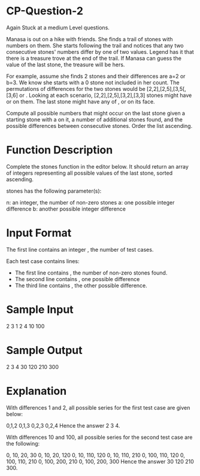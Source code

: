 # CP-Question-2
Again Stuck at a medium Level questions.

Manasa is out on a hike with friends. She finds a trail of stones with numbers on them. She starts following the trail and notices that any two consecutive stones' numbers differ by one of two values. Legend has it that there is a treasure trove at the end of the trail. If Manasa can guess the value of the last stone, the treasure will be hers.

For example, assume she finds 2 stones and their differences are a=2 or b=3. We know she starts with a 0 stone not included in her count. The permutations of differences for the two stones would be [2,2],[2,5],[3,5[,[3,6] or . Looking at each scenario, [2,2],[2,5],[3,2],[3,3] stones might have  or  on them. The last stone might have any of , or  on its face.

Compute all possible numbers that might occur on the last stone given a starting stone with a  on it, a number of additional stones found, and the possible differences between consecutive stones. Order the list ascending.

# Function Description

Complete the stones function in the editor below. It should return an array of integers representing all possible values of the last stone, sorted ascending.

stones has the following parameter(s):

n: an integer, the number of non-zero stones
a: one possible integer difference
b: another possible integer difference

# Input Format

The first line contains an integer , the number of test cases.

Each test case contains  lines:
- The first line contains , the number of non-zero stones found.
- The second line contains , one possible difference
- The third line contains , the other possible difference.

# Sample Input

2
3 
1
2
4
10
100

# Sample Output

2 3 4 
30 120 210 300 

# Explanation

With differences 1 and 2, all possible series for the first test case are given below:

0,1,2
0,1,3
0,2,3
0,2,4
Hence the answer 2 3 4.

With differences 10 and 100, all possible series for the second test case are the following:

0, 10, 20, 30
0, 10, 20, 120
0, 10, 110, 120
0, 10, 110, 210
0, 100, 110, 120
0, 100, 110, 210
0, 100, 200, 210
0, 100, 200, 300
Hence the answer 30 120 210 300.
